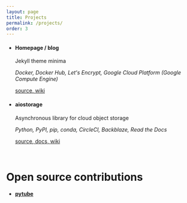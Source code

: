```yaml
---
layout: page
title: Projects
permalink: /projects/
order: 3
---
```


- #### Homepage / blog
    
    Jekyll theme minima
    
    _Docker, Docker Hub, Let's Encrypt, 
    Google Cloud Platform (Google Compute Engine)_
    
    [source, ](https://github.com/family-guy/minima) 
    [wiki](https://family-guy.github.io/blog/)

- #### aiostorage

    Asynchronous library for cloud object storage
    
    _Python, PyPI, pip, conda, CircleCI, Backblaze, Read the Docs_
    
    [source, ](https://github.com/family-guy/aiostorage)
    [docs, ](http://aiostorage.readthedocs.io/)
    [wiki](https://family-guy.github.io/aiostorage-wiki/)

<br>

# Open source contributions

- #### [pytube](https://github.com/nficano/pytube)
